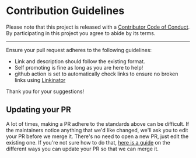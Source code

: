 # Contribution Guidelines

Please note that this project is released with a
[Contributor Code of Conduct](code-of-conduct.md). By participating in this project you agree to abide by its terms.

---

Ensure your pull request adheres to the following guidelines:

- Link and description should follow the existing format.
- Self promoting is fine as long as you are here to help!
- github action is set to automatically check links to ensure no broken links using [Linkinator](https://github.com/JustinBeckwith/linkinator)

Thank you for your suggestions!

## Updating your PR

A lot of times, making a PR adhere to the standards above can be difficult.
If the maintainers notice anything that we'd like changed, we'll ask you to
edit your PR before we merge it. There's no need to open a new PR, just edit
the existing one. If you're not sure how to do that,
[here is a guide](https://github.com/RichardLitt/knowledge/blob/master/github/amending-a-commit-guide.md)
on the different ways you can update your PR so that we can merge it.
